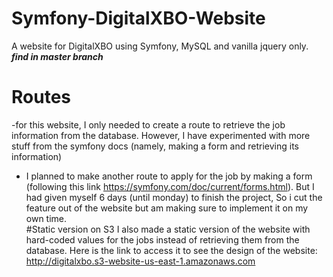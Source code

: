 # Symfony-DigitalXBO-Website
A website for DigitalXBO using Symfony, MySQL and vanilla jquery only. ***find in master branch***
# Routes
-for this website, I only needed to create a route to retrieve the job information from the database. However, I have experimented with more stuff from the symfony docs (namely, making a form and retrieving its information)  
- I planned to make another route to apply for the job by making a form (following this link https://symfony.com/doc/current/forms.html). But I had given myself 6 days (until monday) to finish the project, So i cut the feature out of the website but am making sure to implement it on my own time.  
#Static version on S3
I also made a static version of the website with hard-coded values for the jobs instead of retrieving them from the database. Here is the link to access it to see the design of the website: http://digitalxbo.s3-website-us-east-1.amazonaws.com
